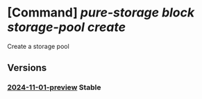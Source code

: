 # [Command] _pure-storage block storage-pool create_

Create a storage pool

## Versions

### [2024-11-01-preview](/Resources/mgmt-plane/L3N1YnNjcmlwdGlvbnMve30vcmVzb3VyY2Vncm91cHMve30vcHJvdmlkZXJzL3B1cmVzdG9yYWdlLmJsb2NrL3N0b3JhZ2Vwb29scy97fQ==/2024-11-01-preview.xml) **Stable**

<!-- mgmt-plane /subscriptions/{}/resourcegroups/{}/providers/purestorage.block/storagepools/{} 2024-11-01-preview -->
